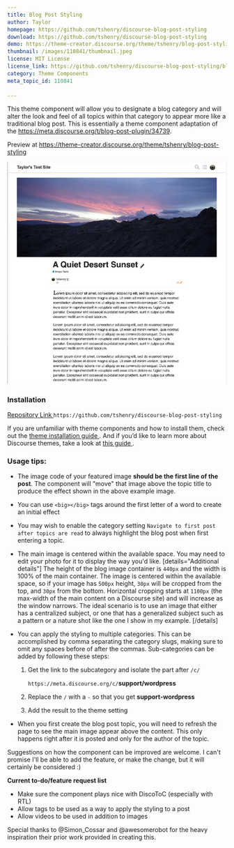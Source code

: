 ```yaml
---
title: Blog Post Styling
author: Taylor
homepage: https://github.com/tshenry/discourse-blog-post-styling
download: https://github.com/tshenry/discourse-blog-post-styling
demo: https://theme-creator.discourse.org/theme/tshenry/blog-post-styling
thumbnail: /images/110841/thumbnail.jpeg
license: MIT License
license_link: https://github.com/tshenry/discourse-blog-post-styling/blob/master/LICENSE
category: Theme Components
meta_topic_id: 110841

---
```

This theme component will allow you to designate a blog category and will alter the look and feel of all topics within that category to appear more like a traditional blog post. This is essentially a theme component adaptation of the https://meta.discourse.org/t/blog-post-plugin/34739.

Preview at https://theme-creator.discourse.org/theme/tshenry/blog-post-styling

![01%20AM: 494x500,100%](/images/110841/4Q6XCLltzpvpZQ5osW1iWShEKns.jpeg)

### Installation

[Repository Link ](https://github.com/tshenry/discourse-blog-post-styling)
`https://github.com/tshenry/discourse-blog-post-styling`

If you are unfamiliar with theme components and how to install them, check out the [theme installation guide ](https://meta.discourse.org/t/how-do-i-install-a-theme-or-theme-component/63682). And if you’d like to learn more about Discourse themes, take a look at [this guide ](https://meta.discourse.org/t/beginners-guide-to-using-discourse-themes/91966).


### Usage tips:
- The image code of your featured image **should be the first line of the post**. The component will "move" that image above the topic title to produce the effect shown in the above example image.
- You can use `<big></big>` tags around the first letter of a word to create an initial effect
- You may wish to enable the category setting `Navigate to first post after topics are read` to always highlight the blog post when first entering a topic.
- The main image is centered within the available space. You may need to edit your photo for it to display the way you'd like.
  [details="Additional details"]
  The height of the blog image container is  `440px`  and the width is 100% of the main container. The image is centered within the available space, so if your image has `500px` height, `30px` will be cropped from the top, and `30px` from the bottom. Horizontal cropping starts at `1100px` (the max-width of the main content on a Discourse site) and will increase as the window narrows. The ideal scenario is to use an image that either has a centralized subject, or one that has a generalized subject such as a pattern or a nature shot like the one I show in my example.
  [/details]

- You can apply the styling to multiple categories. This can be accomplished by comma separating the category slugs, making sure to omit any spaces before of after the commas. Sub-categories can be added by following these steps:
  1. Get the link to the subcategory and isolate the part after  `/c/`

     `https://meta.discourse.org/c/`**support/wordpress**

  2. Replace the  `/`  with a  `-`  so that you get  **support-wordpress**
  3. Add the result to the theme setting


- When you first create the blog post topic, you will need to refresh the page to see the main image appear above the content. This only happens right after it is posted and only for the author of the topic.

Suggestions on how the component can be improved are welcome. I can't promise I'll be able to add the feature, or make the change, but it will certainly be considered :)

**Current to-do/feature request list**

- Make sure the component plays nice with DiscoToC (especially with RTL)
- Allow tags to be used as a way to apply the styling to a post
- Allow videos to be used in addition to images


Special thanks to @Simon_Cossar and @awesomerobot for the heavy inspiration their prior work provided in creating this.